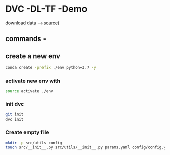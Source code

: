 # DVC -DL-TF -Demo
download data -->[source](https://drive.google.com/drive/u/5/folders/1tz4IOoJKdi999IRdqJY04VOifyllRzj1
))
## commands - 
## create a new env 
```bash 
conda create -prefix ./env python=3.7 -y 
```
### activate new env with
```bash 
source activate ./env
```
### init dvc     
```bash 
git init  
dvc init 
```
### Create empty file 
```bash 
mkdir -p src/utils config
touch src/__init__.py src/utils/__init__.py params.yaml config/config.yaml src/stage_01_load_save.py src/utils/all_utils.py setup.py .gitignore